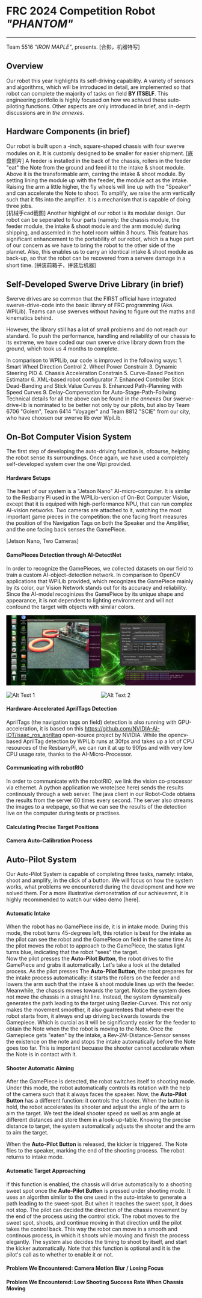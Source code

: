 # FRC 2024 Competition Robot *"PHANTOM"*
***
Team 5516 *"IRON MAPLE"*, presents.
[合影，机器特写]

## Overview
Our robot this year highlights its self-driving capability. A variety of sensors and algorithms, which will be introduced in detail, are implemented so that robot can complete the majority of tasks on field **BY ITSELF**. This engineering portfolio is highly focused on how we achived these auto-piloting functions.  Other aspects are only introduced in brief,  and in-depth discussions are in *the annexes*.

## Hardware Components (in brief)
Our robot is built upon a -inch, square-shaped chassis with four swerve modules on it. It is customly designed to be smaller for easier shipment.
[底盘照片]
A feeder is installed in the back of the chassis, rollers in the feeder "eat" the Note from the ground and feed it to the intake & shoot module.
Above it is the transformable arm, carring the intake & shoot module.  By setting lining the module up with the feeder, the module act as the intake.  Raising the arm a little higher, the fly wheels will line up with the "Speaker" and can accelerate the Note to shoot.  To amplify, we raise the arm vertically such that it fits into the amplfier.  It is a mechanism that is capable of doing three jobs.  
[机械手cad截图]
Another highlight of our robot is its modular design.  Our robot can be seperated to four parts (namely: the chassis module, the feeder module, the intake & shoot module and the arm module) during shipping, and assemled in the hotel room within 3 hours.  This feature has significant enhancement to the portability of our robot, which is a huge part of our concern as we have to bring the robot to the other side of the plannet. Also, this enables us to carry an identical intake & shoot module as back-up, so that the robot can be recovered from a servere damage in a short time.
[拼装前箱子，拼装后机器]

## Self-Developed Swerve Drive Library (in brief)
Swerve drives are so common that the FIRST official have integrated swerve-drive-code into the basic library of FRC programming (Aka. WPILib). Teams can use swerves without having to figure out the maths and kinematics behind.  

However, the library still has a lot of small problems and do not reach our standard. To push the performance, handling and reliability of our chassis to its extreme, we have coded our own swerve drive library down from the ground, which took us 4 months to complete.

In comparison to WPILib, our code is improved in the following ways:
    1. Smart Wheel Direction Control
    2. Wheel Power Constrain
    3. Dynamic Steering PID
    4. Chassis Acceleration Constrain
    5. Curve-Based Position Estimator
    6. XML-based robot configurator
    7. Enhanced Controller Stick Dead-Banding and Stick Value Curves
    8. Enhanced Path-Planning with Speed Curves 
    9. Delay-Compensation for Auto-Stage-Path-Follwing
Technical details for all the above can be found in *the annexes*
Our swerve-drive-lib is nominated to be better not only by our pilots, but also by Team 6706 "Golem", Team 6414 "Voyager" and Team 8812 "SCIE" from our city, who have choosen our swerve lib over WpiLib. 

## On-Bot Computer Vision System
The first step of developing the auto-driving function is, ofcourse, helping the robot sense its surroundings. Once again, we have used a completely self-developed system over the one Wpi provided.

#### Hardware Setups
The heart of our system is a "Jetson Nano" AI-micro-computer. It is similar to the Resbarry Pi used in the WPILib-version of On-Bot Computer Vision, except that it is equiped with high-performance NPU, that can run complex AI-vision networks. Two cameras are attached to it, watching the most important game pieces in the competition: the one facing front measures the position of the Navigation Tags on both the Speaker and the Amplifier, and the one facing back senses the GamePiece.

[Jetson Nano, Two Cameras]

#### GamePieces Detection through AI-DetectNet

In order to recognize the GamePieces, we collected datasets on our field to train a custom AI-object-detection network. In comparison to OpenCV applications that WPILib provided, which recognizes the GamePiece mainly by its color, our Vision Network stands out for its accuracy and reliability. Since the AI-model recoginizes the GamePiece by its unique shape and appearance, it is not dependent to lighting environment and will not confound the target with objects with similar colors. 

![](./images/AI-DetectNet.png)
<div style="display: flex;">
    <img src="image1.png" alt="Alt Text 1" style="width: 50%;">
    <img src="image2.png" alt="Alt Text 2" style="width: 50%;">
</div>

#### Hardware-Accelerated AprilTags Detection

AprilTags (the navigation tags on field) detection is also running with GPU-acceleration, it is based on this https://github.com/NVIDIA-AI-IOT/isaac_ros_apriltag open-source project by NVIDIA.
While the opencv-based AprilTag detection by WPILib runs at 30fps and takes up a lot of CPU resources of the ResbarryPi, we can run it at up to 90fps and with very low CPU usage rate, thanks to the AI-Micro-Processor.

#### Communicating with robotRIO

In order to communicate with the robotRIO, we link the vision co-processor via ethernet. 
A python application we wrote(see here) sends the results continously through a web server.  The java client in our Robot-Code obtains the results from the server 60 times every second.
The server also streams the images to a webpage, so that we can see the results of the detection live on the computer during tests or practises.

#### Calculating Precise Target Positions

#### Camera Auto-Calibration Process



## Auto-Pilot System
Our Auto-Pilot System is capable of completing three tasks, namely: intake, shoot and amplify, in the click of a button.  We will focus on how the system works, what problems we encountered during the development and how we solved them. For a more illustrative demonstration of our achievemnt, it is highly recommended to watch our video demo [here].

#### Automatic Intake
When the robot has no GamePiece inside, it is in intake mode. During this mode, the robot turns 45-degrees left, this rotation is best for the intake as the pilot can see the robot and the GamePiece on field in the same time
As the pilot moves the robot to approach to the GamePiece, the status light turns blue, indicating that the robot "sees" the target.  
Now the pilot presses the **Auto-Pilot Button**, the robot drives to the GamePiece and grabs it automatically.
Let's take a look at the detailed process.  As the pilot presses The **Auto-Pilot Button**, the robot prepares for the intake process automatically: it starts the rollers on the feeder and lowers the arm such that the intake & shoot module lines up with the feeder.  
Meanwhile, the chassis moves towards the target.  Notice the system does not move the chassis in a straight line. Instead, the system dynamically generates the path leading to the target using Bezier-Curves. This not only makes the movement smoother, it also guarrentees that where-ever the robot starts from, it always end up driving backwards towards the Gamepiece. Which is curcial as it will be significantly easier for the feeder to obtain the Note when the the robot is moving to the Note.
Once the Gamepiece gets "eaten" by the intake, a Rev-2M-Distance-Sensor senses the existence on the note and stops the intake automatically before the Note goes too far.  This is important becuase the shooter cannot accelerate when the Note is in contact with it.

#### Shooter Automatic Aiming
After the GamePiece is detected, the robot switches itself to shooting mode. Under this mode, the robot automatically controls its rotation with the help of the camera such that it always faces the speaker.
Now, the **Auto-Pilot Button** has a different function: it controls the shooter.  When the button is hold, the robot accelerates its shooter and adjust the angle of the arm to aim the target.  We test the ideal shooter speed as well as arm angle at different distances and store them in a look-up-table.  Knowing the precise distance to target, the system automatically adjusts the shooter and the arm to aim the target.

When the **Auto-Pilot Button** is released, the kicker is triggered. The Note flies to the speaker, marking the end of the shooting process.  The robot returns to intake mode.

#### Automatic Target Approaching
If this function is enabled, the chassis will drive automatically to a shooting sweet spot once the **Auto-Pilot Button** is pressed under shooting mode.
It uses an algorthm similar to the one used in the auto-intake to generate a path leading to the sweet-spot.  But when it reaches the sweet spot, it does not stop.  The pilot can decided the direction of the chassis movement by the end of the process using the control stick.  The robot moves to the sweet spot, shoots, and continue moving in that direction until the pilot takes the control back.  This way the robot can move in a smooth and continous process, in which it shoots while moving and finish the process elegantly.
The system also decides the timing to shoot by itself, and start the kicker automatically.
Note that this function is optional and it is the pilot's call as to whether to enable it or not.
#### Problem We Encountered: Camera Motion Blur / Losing Focus

#### Problem We Encountered: Low Shooting Success Rate When Chassis Moving



